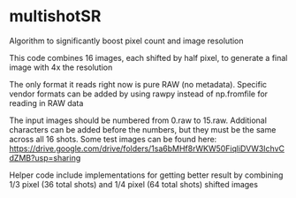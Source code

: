 # multishotSR
Algorithm to significantly boost pixel count and image resolution

This code combines 16 images, each shifted by half pixel, to generate a final image with 4x the resolution

The only format it reads right now is pure RAW (no metadata). Specific vendor formats can be added by using rawpy instead of np.fromfile for reading in RAW data

The input images should be numbered from 0.raw to 15.raw. Additional characters can be added before the numbers, but they must be the same across all 16 shots. Some test images can be found here: https://drive.google.com/drive/folders/1sa6bMHf8rWKW50FiqliDVW3IchvCdZMB?usp=sharing

Helper code include implementations for getting better result by combining 1/3 pixel (36 total shots) and 1/4 pixel (64 total shots) shifted images 
